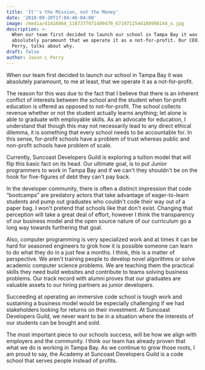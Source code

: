 ```yaml
---
title: 'It''s the Mission, not the Money'
date: '2018-09-20T17:04:46-04:00'
image: /media/41416064_1187377971409470_6719711544180998144_o.jpg
description: >-
  When our team first decided to launch our school in Tampa Bay it was
  absolutely paramount that we operate it as a not-for-profit. Our CEO, Jason L
  Perry, talks about why.
draft: false
author: Jason L Perry
---
```

When our team first decided to launch our school in Tampa Bay it was absolutely paramount, to me at least, that we operate it as a not-for-profit.

The reason for this was due to the fact that I believe that there is an inherent conflict of interests between the school and the student when for-profit education is offered as opposed to not-for-profit. The school collects revenue whether or not the student actually learns anything; let alone is able to graduate with employable skills. As an advocate for education, I understand that though this may not necessarily lead to any direct ethical dilemma, it is something that every school needs to be accountable for. In this sense, for-profit schools have a problem of trust whereas public and non-profit schools have problem of scale.

Currently, Suncoast Developers Guild is exploring a tuition model that will flip this basic fact on its head. Our ultimate goal, is to put Junior programmers to work in Tampa Bay and if we can't they shouldn't be on the hook for five-figures of debt they can't pay back.

In the developer community, there is often a distinct impression that code “bootcamps” are predatory actors that take advantage of eager-to-learn students and pump out graduates who couldn't code their way out of a paper bag. I won't pretend that schools like that don't exist. Changing that perception will take a great deal of effort, however I think the transparency of our business model and the open source nature of our curriculum go a long way towards furthering that goal.

Also, computer programming is very specialized work and at times it can be hard for seasoned engineers to grok how it is possible someone can learn to do what they do in a just few a months. I think, this is a matter of perspective. We aren't training people to develop novel algorithms or solve academic computer science problems. We are teaching them the practical skills they need build websites and contribute to teams solving business problems. Our track record with alumni proves that our graduates are valuable assets to our hiring partners as junior developers.

Succeeding at operating an immersive code school is tough work and sustaining a business model would be especially challenging if we had stakeholders looking for returns on their investment. At Suncoast Developers Guild, we never want to be in a situation where the interests of our students can be bought and sold.

The most important piece to our schools success, will be how we align with employers and the community. I think our team has already proven that what we do is working in Tampa Bay. As we continue to grow those roots, I am proud to say, the Academy at Suncoast Developers Guild is a code school that serves people instead of profits.
